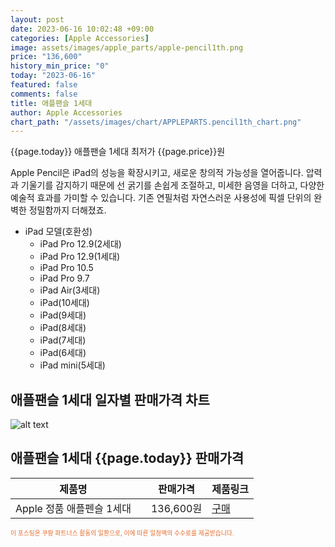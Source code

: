 ```yaml
---
layout: post
date: 2023-06-16 10:02:48 +09:00
categories: [Apple Accessories]
image: assets/images/apple_parts/apple-pencil1th.png
price: "136,600"
history_min_price: "0"
today: "2023-06-16"
featured: false
comments: false
title: 애플팬슬 1세대
author: Apple Accessories
chart_path: "/assets/images/chart/APPLEPARTS.pencil1th_chart.png"
---
```


{{page.today}} 애플팬슬 1세대 최저가 {{page.price}}원

Apple Pencil은 iPad의 성능을 확장시키고, 새로운 창의적 가능성을 열어줍니다. 압력과 기울기를 감지하기 때문에 선 굵기를 손쉽게 조절하고, 미세한 음영을 더하고, 다양한 예술적 효과를 가미할 수 있습니다. 기존 연필처럼 자연스러운 사용성에 픽셀 단위의 완벽한 정밀함까지 더해졌죠. 

- iPad 모델(호환성)
  - iPad Pro 12.9(2세대)
  - iPad Pro 12.9(1세대)
  - iPad Pro 10.5
  - iPad Pro 9.7
  - iPad Air(3세대)
  - iPad(10세대)
  - iPad(9세대)
  - iPad(8세대)
  - iPad(7세대)
  - iPad(6세대)
  - iPad mini(5세대)

## 애플팬슬 1세대 일자별 판매가격 차트
![alt text]({{page.chart_path}} "애플팬슬 1세대 판매가격 차트")

## 애플팬슬 1세대 {{page.today}} 판매가격
<main>
<table id="rwd-table-large">
  <thead>
    <tr>
      <th>제품명</th>
      <th></th>
      <th>판매가격</th>
      <th>제품링크</th>
    </tr>
  </thead>
  <tbody><tr>
        <td>Apple 정품 애플펜슬 1세대</td>
        <td></td>
        <td>136,600원</td>
        <td><a href='https://link.coupang.com/a/SG8PG' target='_blank'>구매</a></td>
        </tr></tbody>
</table>

</main>
<div style="color:#e56a2c;font-size: 0.7em;" >
이 포스팅은 쿠팡 파트너스 활동의 일환으로, 이에 따른 일정액의 수수료를 제공받습니다.
</div>
